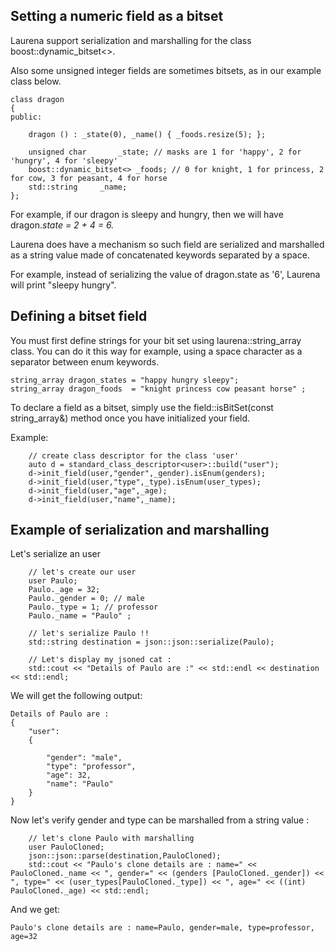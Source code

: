 ## Setting a numeric field as a bitset ##

Laurena support serialization and marshalling for the class boost::dynamic\_bitset<>.

Also some unsigned integer fields are sometimes bitsets, as in our example class below.

```
class dragon 
{
public:

	dragon () : _state(0), _name() { _foods.resize(5); };

	unsigned char		_state;	// masks are 1 for 'happy', 2 for 'hungry', 4 for 'sleepy'
	boost::dynamic_bitset<>	_foods; // 0 for knight, 1 for princess, 2 for cow, 3 for peasant, 4 for horse
	std::string		_name;
};
```

For example, if our dragon is sleepy and hungry, then we will have dragon._state = 2 + 4 = 6._

Laurena does have a mechanism so such field are serialized and marshalled as a string value made of concatenated keywords separated by a space.

For example, instead of serializing the value of dragon.state as '6', Laurena will print "sleepy hungry".

## Defining a bitset field ##

You must first define strings for your bit set using laurena::string\_array class. You can do it this way for example, using a space character as a separator between enum keywords.

```
string_array dragon_states = "happy hungry sleepy";
string_array dragon_foods  = "knight princess cow peasant horse" ;
```

To declare a field as a bitset, simply use the field::isBitSet(const string\_array&) method once you have initialized your field.

Example:
```
    // create class descriptor for the class 'user'
    auto d = standard_class_descriptor<user>::build("user");
    d->init_field(user,"gender",_gender).isEnum(genders);
    d->init_field(user,"type",_type).isEnum(user_types);
    d->init_field(user,"age",_age);
    d->init_field(user,"name",_name);
```

## Example of serialization and marshalling ##

Let's serialize an user
```
	// let's create our user
	user Paulo;
	Paulo._age = 32;
	Paulo._gender = 0; // male
	Paulo._type = 1; // professor
	Paulo._name = "Paulo" ;

	// let's serialize Paulo !!
	std::string destination = json::json::serialize(Paulo);

	// Let's display my jsoned cat :
	std::cout << "Details of Paulo are :" << std::endl << destination << std::endl;
```

We will get the following output:
```
Details of Paulo are :
{
	"user":
	{

		"gender": "male",
		"type": "professor",
		"age": 32,
		"name": "Paulo"
	}
}
```


Now let's verify gender and type can be marshalled from a string value :
```
	// let's clone Paulo with marshalling
	user PauloCloned;
	json::json::parse(destination,PauloCloned);
	std::cout << "Paulo's clone details are : name=" << PauloCloned._name << ", gender=" << (genders [PauloCloned._gender]) << ", type=" << (user_types[PauloCloned._type]) << ", age=" << ((int) PauloCloned._age) << std::endl;

```

And we get:
```
Paulo's clone details are : name=Paulo, gender=male, type=professor, age=32
```